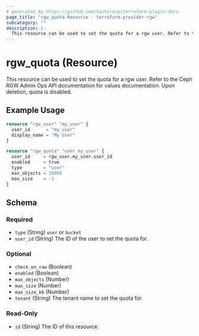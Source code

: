 ```yaml
---
# generated by https://github.com/hashicorp/terraform-plugin-docs
page_title: "rgw_quota Resource - terraform-provider-rgw"
subcategory: ""
description: |-
  This resource can be used to set the quota for a rgw user. Refer to the Ceph RGW Admin Ops API documentation for values documentation. Upon deletion, quota is disabled.
---
```


# rgw_quota (Resource)

This resource can be used to set the quota for a rgw user. Refer to the Ceph RGW Admin Ops API documentation for values documentation. Upon deletion, quota is disabled.

## Example Usage

```terraform
resource "rgw_user" "my_user" {
  user_id      = "my_user"
  display_name = "My User"
}

resource "rgw_quota" "user_my_user" {
  user_id     = rgw_user.my_user.user_id
  enabled     = true
  type        = "user"
  max_objects = 10000
  max_size    = -1
}
```

<!-- schema generated by tfplugindocs -->
## Schema

### Required

- `type` (String) `user` or `bucket`
- `user_id` (String) The ID of the user to set the quota for.

### Optional

- `check_on_raw` (Boolean)
- `enabled` (Boolean)
- `max_objects` (Number)
- `max_size` (Number)
- `max_size_kb` (Number)
- `tenant` (String) The tenant name to set the quota for.

### Read-Only

- `id` (String) The ID of this resource.


